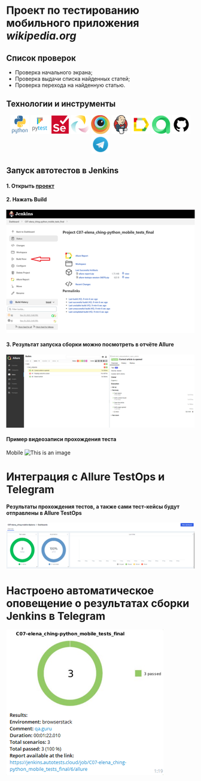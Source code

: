 # Проект по тестированию мобильного приложения *wikipedia.org*

## Список проверок
 - Проверка начального экрана;
 - Проверка выдачи списка найденных статей;
 - Проверка перехода на найденную статью.

## Технoлoгии и инструмeнты
<p align="center">
<a href="https://www.python.org/"><img src="design/icons/python.svg" width="50" height="50"  alt="Python" title="Python"/></a>
<a href="https://docs.pytest.org/"><img src="design/icons/pytest.svg" width="50" height="50"  alt="PyTest" title="PyTest"/></a>
<a href="https://www.selenium.dev//"><img src="design/icons/selenium.svg" width="50" height="50"  alt="Selenium" title="Selenium"/></a>
<a href="https://appium.io/docs/en/2.1/"><img src="design/icons/appium.png" width="50" height="50"  alt="Selenium" title="Selenium"/></a>
<a href="https://www.browserstack.com/"><img src="design/icons/browserstack.png" width="50" height="50"  alt="Selenoid" title="Selenoid"/></a>
<a href="https://www.jenkins.io/"><img src="design/icons/jenkins.svg" width="50" height="50"  alt="Jenkins" title="Jenkins"/></a>
<a href="https://qameta.io/allure-report/"><img src="design/icons/allure.png" width="50" height="50"  alt="allure-report" title="allure-report"/></a>
<a href="https://qameta.io/allure-report/"><img src="design/icons/allure_testops.png" width="50" height="50"  alt="allure-report" title="allure-report"/></a>
<a href="https://github.com/"><img src="design/icons/github.png" width="50" height="50"  alt="Github" title="Github"/></a>
<a href="https://web.telegram.org/"><img src="design/icons/telegram.png" width="50" height="50"  alt="Telegram" title="Telegram"></a>
</p>

## Запуск автотестов в Jenkins
#### 1. Открыть <a target="_blank" href="https://jenkins.autotests.cloud/job/C07-elena_ching-python_mobile_tests_final/">проект</a>
#### 2. Нажать **Build**
![This is an image](design/jenkins_build.png)
#### 3. Результат запуска сборки можно посмотреть в отчёте Allure
![This is an image](design/allure_results.png)


#### Пример видеозаписи прохождения теста
Mobile
![This is an image](design/mobile_gif.gif)

# Интеграция с Allure TestOps и Telegram
#### Результаты прохождения тестов, а также сами тест-кейсы будут отправлены в Allure TestOps
![This is an image](design/testopts.png)
# Настроено автоматическое оповещение о результатах сборки Jenkins в Telegram
![This is an image](design/telegram.png)